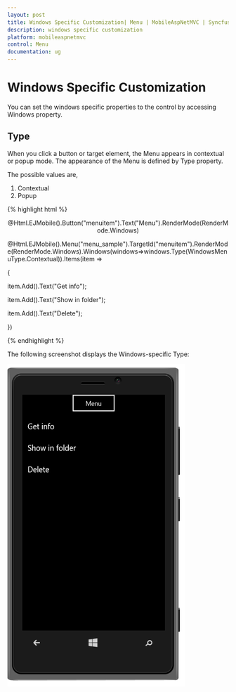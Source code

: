 ```yaml
---
layout: post
title: Windows Specific Customization| Menu | MobileAspNetMVC | Syncfusion
description: windows specific customization
platform: mobileaspnetmvc
control: Menu
documentation: ug
---
```


# Windows Specific Customization

You can set the windows specific properties to the control by accessing Windows property.

## Type

When you click a button or target element, the Menu appears in contextual or popup mode. The appearance of the Menu is defined by Type property. 

The possible values are,

1. Contextual 
2. Popup

{% highlight html %}

<div style="text-align: center;">

@Html.EJMobile().Button("menuitem").Text("Menu").RenderMode(RenderMode.Windows)

</div>

@Html.EJMobile().Menu("menu_sample").TargetId("menuitem").RenderMode(RenderMode.Windows).Windows(windows=>windows.Type(WindowsMenuType.Contextual)).Items(item =>

{

item.Add().Text("Get info");

item.Add().Text("Show in folder");

item.Add().Text("Delete");

})

{% endhighlight %}

The following screenshot displays the Windows-specific Type:

![Type-Windows](Windows-Specific-Customization_images/Windows-Specific-Customization_img1.png)



